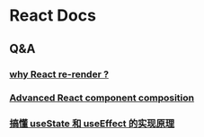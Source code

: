 
# React Docs

## Q&A

### [why React re-render ?](https://www.joshwcomeau.com/react/why-react-re-renders/)

### [Advanced React component composition](https://frontendmastery.com/posts/advanced-react-component-composition-guide/)

### [搞懂 useState 和 useEffect 的实现原理](https://zhuanlan.zhihu.com/p/608959809)